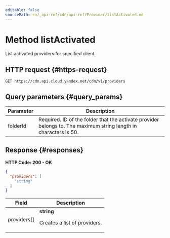 ```yaml
---
editable: false
sourcePath: en/_api-ref/cdn/api-ref/Provider/listActivated.md
---
```



# Method listActivated
List activated providers for specified client.
 

 
## HTTP request {#https-request}
```
GET https://cdn.api.cloud.yandex.net/cdn/v1/providers
```
 
## Query parameters {#query_params}
 
Parameter | Description
--- | ---
folderId | Required. ID of the folder that the activate provider belongs to.  The maximum string length in characters is 50.
 
## Response {#responses}
**HTTP Code: 200 - OK**

```json 
{
  "providers": [
    "string"
  ]
}
```

 
Field | Description
--- | ---
providers[] | **string**<br><p>Creates a list of providers.</p> 